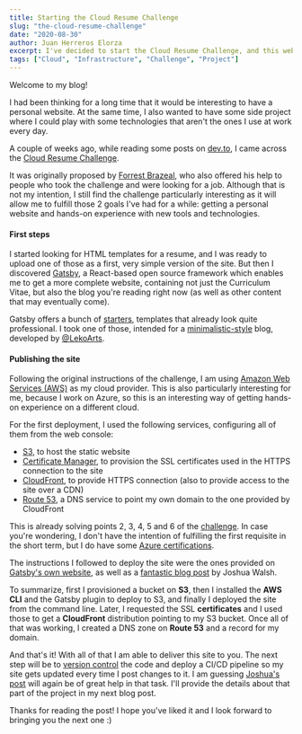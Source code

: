 ```yaml
---
title: Starting the Cloud Resume Challenge
slug: "the-cloud-resume-challenge"
date: "2020-08-30"
author: Juan Herreros Elorza
excerpt: I've decided to start the Cloud Resume Challenge, and this website is the result of that.
tags: ["Cloud", "Infrastructure", "Challenge", "Project"]
---
```


Welcome to my blog!

I had been thinking for a long time that it would be interesting to have a personal website. At the same time, I also wanted to have some side project where I could play with some technologies that aren't the ones I use at work every day.

A couple of weeks ago, while reading some posts on [dev.to](http://dev.to), I came across the [Cloud Resume Challenge](https://cloudresumechallenge.dev/instructions/).

It was originally proposed by [Forrest Brazeal](https://forrestbrazeal.com/), who also offered his help to people who took the challenge and were looking for a job. Although that is not my intention, I still find the challenge particularly interesting as it will allow me to fulfill those 2 goals I've had for a while: getting a personal website and hands-on experience with new tools and technologies.

#### First steps

I started looking for HTML templates for a resume, and I was ready to upload one of those as a first, very simple version of the site. But then I discovered [Gatsby](https://www.gatsbyjs.com/), a React-based open source framework which enables me to get a more complete website, containing not just the Curriculum Vitae, but also the blog you're reading right now (as well as other content that may eventually come).

Gatsby offers a bunch of [starters](https://www.gatsbyjs.com/starters/?v=2), templates that already look quite professional. I took one of those, intended for a [minimalistic-style](https://www.gatsbyjs.com/starters/LekoArts/gatsby-starter-minimal-blog/) blog, developed by [@LekoArts](https://github.com/LekoArts).

#### Publishing the site

Following the original instructions of the challenge, I am using [Amazon Web Services (AWS)](https://aws.amazon.com/) as my cloud provider. 
This is also particularly interesting for me, because I work on Azure, so this is an interesting way of getting hands-on experience on a different cloud.

For the first deployment, I used the following services, configuring all of them from the web console:

- [S3](https://aws.amazon.com/s3/), to host the static website
- [Certificate Manager](https://aws.amazon.com/certificate-manager/), to provision the SSL certificates used in the HTTPS connection to the site
- [CloudFront](https://aws.amazon.com/cloudfront/), to provide HTTPS connection (also to provide access to the site over a CDN)
- [Route 53](https://aws.amazon.com/route53/), a DNS service to point my own domain to the one provided by CloudFront

This is already solving points 2, 3, 4, 5 and 6 of the [challenge](https://cloudresumechallenge.dev/instructions/). In case you're wondering, I don't have the intention of fulfilling the first requisite in the short term, but I do have some [Azure certifications](https://www.youracclaim.com/users/juan-herreros-elorza/badges).

The instructions I followed to deploy the site were the ones provided on [Gatsby's own website](https://www.gatsbyjs.com/docs/deploying-to-s3-cloudfront/), as well as a [fantastic blog post](https://blog.joshwalsh.me/aws-gatsby/) by Joshua Walsh.

To summarize, first I provisioned a bucket on **S3**, then I installed the **AWS CLI** and the Gatsby plugin to deploy to S3, and finally I deployed the site from the command line. Later, I requested the SSL **certificates** and I used those to get a **CloudFront** distribution pointing to my S3 bucket. Once all of that was working, I created a DNS zone on **Route 53** and a record for my domain.

And that's it! With all of that I am able to deliver this site to you. The next step will be to [version control](https://git-scm.com/book/en/v2/Getting-Started-About-Version-Control) the code and deploy a CI/CD pipeline so my site gets updated every time I post changes to it. I am guessing [Joshua's post](https://blog.joshwalsh.me/aws-gatsby/) will again be of great help in that task.
I'll provide the details about that part of the project in my next blog post.

Thanks for reading the post! I hope you've liked it and I look forward to bringing you the next one :)